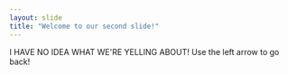 ```yaml
---
layout: slide
title: "Welcome to our second slide!"
---
```

I HAVE NO IDEA WHAT WE'RE YELLING ABOUT!
Use the left arrow to go back!
